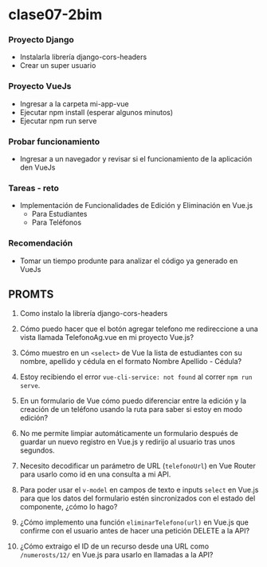 # clase07-2bim

### Proyecto Django

* Instalarla librería django-cors-headers
* Crear un super usuario


### Proyecto VueJs

* Ingresar a la carpeta mi-app-vue
* Ejecutar npm install (esperar algunos minutos)
* Ejecutar npm run serve

### Probar funcionamiento

* Ingresar a un navegador y revisar si el funcionamiento de la aplicación den VueJs

### Tareas - reto

* Implementación de Funcionalidades de Edición y Eliminación en Vue.js
  * Para Estudiantes
  * Para Teléfonos


### Recomendación

 * Tomar un tiempo produnte para analizar el código ya generado en VueJs
 

 ## PROMTS

1. Como instalo la librería django-cors-headers

2. Cómo puedo hacer que el botón agregar telefono me redireccione a una vista llamada TelefonoAg.vue en mi proyecto Vue.js?

3. Cómo muestro en un `<select>` de Vue la lista de estudiantes con su nombre, apellido y cédula en el formato Nombre Apellido - Cédula?

4. Estoy recibiendo el error `vue-cli-service: not found` al correr `npm run serve`.

5. En un formulario de Vue cómo puedo diferenciar entre la edición y la creación de un teléfono usando la ruta para saber si estoy en modo edición?

6. No me permite limpiar automáticamente un formulario después de guardar un nuevo registro en Vue.js y redirijo al usuario tras unos segundos.

7. Necesito decodificar un parámetro de URL (`telefonoUrl`) en Vue Router para usarlo como id en una consulta a mi API.

8. Para poder usar el `v-model` en campos de texto e inputs `select` en Vue.js para que los datos del formulario estén sincronizados con el estado del componente, ¿cómo lo hago?

9. ¿Cómo implemento una función `eliminarTelefono(url)` en Vue.js que confirme con el usuario antes de hacer una petición DELETE a la API?

10. ¿Cómo extraigo el ID de un recurso desde una URL como `/numerosts/12/` en Vue.js para usarlo en llamadas a la API?
